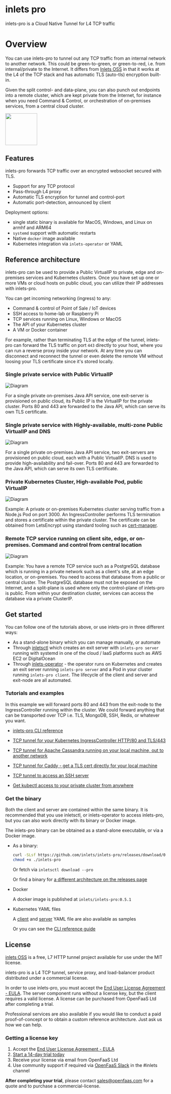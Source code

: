 # inlets pro

inlets-pro is a Cloud Native Tunnel for L4 TCP traffic

# Overview

You can use inlets-pro to tunnel out any TCP traffic from an internal network to another network. This could be green-to-green, or green-to-red, i.e. from internal/private to the Internet. It differs from [Inlets OSS](https://inlets.dev/) in that it works at the L4 of the TCP stack and has automatic TLS (auto-tls) encryption built-in.

Given the split control- and data-plane, you can also punch out endpoints into a remote cluster, which are kept private from the Internet, for instance when you need Command & Control, or orchestration of on-premises services, from a central cloud cluster.

<img src="https://raw.githubusercontent.com/inlets/media/master/assets/inlets-monochrome.png" width="100px">

## Features

inlets-pro forwards TCP traffic over an encrypted websocket secured with TLS.

* Support for any TCP protocol
* Pass-through L4 proxy
* Automatic TLS encryption for tunnel and control-port
* Automatic port-detection, announced by client

Deployment options:

* single static binary is available for MacOS, Windows, and Linux on armhf and ARM64
* `systemd` support with automatic restarts
* Native `docker` image available
* Kubernetes integration via `inlets-operator` or YAML

## Reference architecture

inlets-pro can be used to provide a Public VirtualIP to private, edge and on-premises services and Kubernetes clusters. Once you have set up one or more VMs or cloud hosts on public cloud, you can utilize their IP addresses with inlets-pro.

You can get incoming networking (ingress) to any:

* Command & control of Point of Sale / IoT devices
* SSH access to home-lab or Raspberry Pi
* TCP services running on Linux, Windows or MacOS
* The API of your Kubernetes cluster
* A VM or Docker container

For example, rather than terminating TLS at the edge of the tunnel, inlets-pro can forward the TLS traffic on port `443` directly to your host, where you can run a reverse proxy inside your network. At any time you can disconnect and reconnect the tunnel or even delete the remote VM without loosing your TLS certificate since it's stored locally.

### Single private service with Public VirtualIP

![Diagram](docs/images/inlets-pro-vip.png)

For a single private on-premises Java API service, one exit-server is provisioned on public cloud, its Public IP is the VirtualIP for the private cluster. Ports 80 and 443 are forwarded to the Java API, which can serve its own TLS certificate.

### Single private service with Highly-available, multi-zone Public VirtualIP and DNS

![Diagram](docs/images/inlets-pro-vip-ha.png)

For a single private on-premises Java API service, two exit-servers are provisioned on public cloud, each with a Public VirtualIP. DNS is used to provide high-availability and fail-over. Ports 80 and 443 are forwarded to the Java API, which can serve its own TLS certificate.

### Private Kubernetes Cluster, High-available Pod, public VirtualIP

![Diagram](docs/images/inlets-pro-vip-k8s.png)

Example: A private or on-premises Kubernetes cluster serving traffic from a Node.js Pod on port 3000. An IngressController performs TLS termination and stores a certificate within the private cluster. The certificate can be obtained from LetsEncrypt using standard tooling such as [cert-manager](https://cert-manager.io/docs/).

### Remote TCP service running on client site, edge, or on-premises. Command and control from central location

![Diagram](docs/images/inlets-pro-split-plane.png)

Example: You have a remote TCP service such as a PostgreSQL database which is running in a private network such as a client's site, at an edge location, or on-premises. You need to access that database from a public or central cluster. The PostgreSQL database must not be exposed on the Internet, and a split-plane is used where only the control-plane of inlets-pro is public. From within your destination cluster, services can access the database via a private ClusterIP.

## Get started

You can follow one of the tutorials above, or use inlets-pro in three different ways:

* As a stand-alone binary which you can manage manually, or automate
* Through [inletsctl](https://github.com/inlets/inletsctl) which creates an exit server with `inlets-pro server` running with systemd in one of the cloud / IaaS platforms such as AWS EC2 or DigitalOcean
* Through [inlets-operator](https://github.com/inlets/inlets-operator) - the operator runs on Kubernetes and creates an exit server running `inlets-pro server` and a Pod in your cluster running `inlets-pro client`. The lifecycle of the client and server and exit-node are all automated.

### Tutorials and examples

In this example we will forward ports 80 and 443 from the exit-node to the IngressController running within the cluster. We could forward anything that can be transported over TCP i.e. TLS, MongoDB, SSH, Redis, or whatever you want.

* [inlets-pro CLI reference](docs/cli-reference.md)

* [TCP tunnel for your Kubernetes IngressController HTTP/80 and TLS/443](ingress-tutorial.md)
* [TCP tunnel for Apache Cassandra running on your local machine, out to another network](cassandra-tutorial.md)
* [TCP tunnel for Caddy - get a TLS cert directly for your local machine](caddy-tutorial.md)
* [TCP tunnel to access an SSH server](ssh-tutorial.md)
* [Get kubectl access to your private cluster from anywhere](https://blog.alexellis.io/get-private-kubectl-access-anywhere/)

### Get the binary

Both the client and server are contained within the same binary. It is recommended that you use inletsctl, or inlets-operator to access inlets-pro, but you can also work directly with its binary or Docker image.

The inlets-pro binary can be obtained as a stand-alone executable, or via a Docker image.

* As a binary:

    ```sh
    curl -SLsf https://github.com/inlets/inlets-pro/releases/download/0.4.3/inlets-pro > inlets-pro
    chmod +x ./inlets-pro
    ```
        
    Or fetch via `inletsctl download --pro`

    Or find a binary for [a different architecture on the releases page](https://github.com/inlets/inlets-pro/releases)

* Docker

    A docker image is published at `inlets/inlets-pro:0.5.1`

* Kubernetes YAML files

    A [client](artifacts/client.yaml) and [server](artifacts/server.yaml) YAML file are also available as samples

    Or you can see the [CLI reference guide](docs/cli-reference.md)

## License

[inlets OSS](https://inlets.dev) is a free, L7 HTTP tunnel project available for use under the MIT license.

inlets-pro is a L4 TCP tunnel, service proxy, and load-balancer product distributed under a commercial license.

In order to use inlets-pro, you must accept the [End User License Agreement - EULA](EULA.md). The server component runs without a license key, but the client requires a valid license. A license can be purchased from OpenFaaS Ltd after completing a trial.

Professional services are also available if you would like to conduct a paid proof-of-concept or to obtain a custom reference architecture. Just ask us how we can help.

### Getting a license key

1) Accept the [End User License Agreement - EULA](EULA.md)
2) [Start a 14-day trial today](https://docs.google.com/forms/d/e/1FAIpQLScfNQr1o_Ctu_6vbMoTJ0xwZKZ3Hszu9C-8GJGWw1Fnebzz-g/viewform?usp=sf_link)
2) Receive your license via email from OpenFaaS Ltd
3) Use community support if required via [OpenFaaS Slack](https://slack.openfaas.io/) in the #inlets channel

**After completing your trial**, please contact [sales@openfaas.com](mailto:sales@openfaas.com) for a quote and to purchase a commercial-license.
